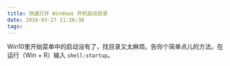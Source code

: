 ```yaml
---
title: 快速打开 Windows 开机启动目录
date: 2018-03-27 11:26:38
tags:
---
```


Win10里开始菜单中的启动没有了，找目录又太麻烦。告你个简单点儿的方法。在运行（Win + R）输入 ` shell:startup `。